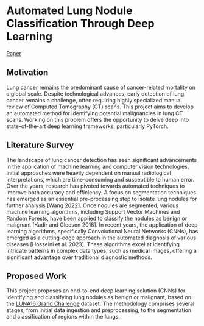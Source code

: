 # Automated Lung Nodule Classification Through Deep Learning
[Paper]("\CSCI_5502_Project.pdf")
## Motivation
Lung cancer remains the predominant cause of cancer-related mortality on a global scale. Despite technological advances, early detection of lung cancer remains a challenge, often requiring highly specialized manual review of Computed Tomography (CT) scans. This project aims to develop an automated method for identifying potential malignancies in lung CT scans. Working on this problem offers the opportunity to delve deep into state-of-the-art deep learning frameworks, particularly PyTorch.

## Literature Survey
The landscape of lung cancer detection has seen significant advancements in the application of machine learning and computer vision technologies. Initial approaches were heavily dependent on manual radiological interpretations, which are time-consuming and susceptible to human error. Over the years, research has pivoted towards automated techniques to improve both accuracy and efficiency. A focus on segmentation techniques has emerged as an essential pre-processing step to isolate lung nodules for further analysis [Wang 2022]. Once nodules are segmented, various machine learning algorithms, including Support Vector Machines and Random Forests, have been applied to classify the nodules as benign or malignant [Kadir and Gleeson 2018]. In recent years, the application of deep learning algorithms, specifically Convolutional Neural Networks (CNNs), has emerged as a cutting-edge approach in the automated diagnosis of various diseases [Hosseini et al. 2023]. These algorithms excel at identifying intricate patterns in complex data types, such as medical images, offering a significant advantage over traditional diagnostic methods.

## Proposed Work
This project proposes an end-to-end deep learning solution (CNNs) for identifying and classifying lung nodules as benign or malignant, based on the [LUNA16 Grand Challenge](https://luna16.grand-challenge.org) dataset. The methodology comprises several stages, from initial data ingestion and preprocessing, to the segmentation and classification of regions within the lungs.

